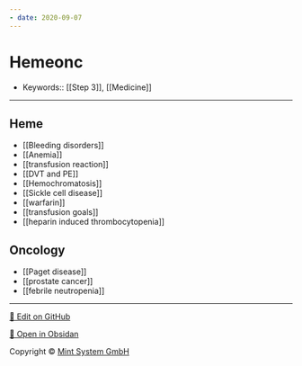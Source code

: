```yaml
---
- date: 2020-09-07
---
```


# Hemeonc

- Keywords:: [[Step 3]], [[Medicine]]
---

## Heme

- [[Bleeding disorders]]
- [[Anemia]]
- [[transfusion reaction]]
- [[DVT and PE]]
- [[Hemochromatosis]]
- [[Sickle cell disease]]
- [[warfarin]]
- [[transfusion goals]]
- [[heparin induced thrombocytopenia]]

## Oncology

- [[Paget disease]]
- [[prostate cancer]]
- [[febrile neutropenia]]


<hr>

[📝 Edit on GitHub](https://github.com/Mint-System/Knowledge/blob/master/Hemeonc.md)

[📂 Open in Obsidan](obsidian://open?vault=Knowledge%20Mint%20System&file=Hemeonc.md ':target=_self')

<footer>Copyright © <a href="https://www.mint-system.ch/">Mint System GmbH</a></footer>